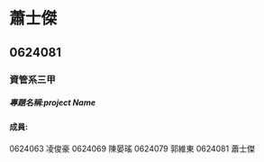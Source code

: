 # 蕭士傑
## 0624081
### 資管系三甲
##### 專題名稱:project Name
#### 成員:
0624063 凌俊豪
0624069 陳晏瑤
0624079 郭維東
0624081 蕭士傑
